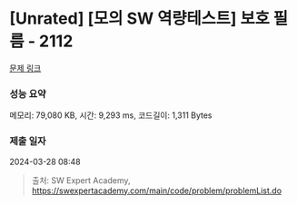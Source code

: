 # [Unrated] [모의 SW 역량테스트] 보호 필름 - 2112 

[문제 링크](https://swexpertacademy.com/main/code/problem/problemDetail.do?contestProbId=AV5V1SYKAaUDFAWu) 

### 성능 요약

메모리: 79,080 KB, 시간: 9,293 ms, 코드길이: 1,311 Bytes

### 제출 일자

2024-03-28 08:48



> 출처: SW Expert Academy, https://swexpertacademy.com/main/code/problem/problemList.do